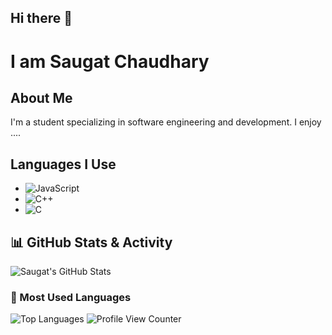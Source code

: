 ## Hi there 👋

<!--
**Saugat-Chaudhary/Saugat-Chaudhary** is a ✨ _special_ ✨ repository because its `README.md` (this file) appears on your GitHub profile.

Here are some ideas to get you started:

- 🔭 I’m currently working on ...
- 🌱 I’m currently learning ...
- 👯 I’m looking to collaborate on ...
- 🤔 I’m looking for help with ...
- 💬 Ask me about ...
- 📫 How to reach me: ...
- 😄 Pronouns: ...
- ⚡ Fun fact: ...
-->
# I am Saugat Chaudhary

## About Me
I'm a student specializing in software engineering and development. I enjoy ....

## Languages I Use
- ![JavaScript](https://img.shields.io/badge/JavaScript-yellow)
- ![C++](https://img.shields.io/badge/C++-00599C?style=for-the-badge&logo=c%2B%2B&logoColor=white)
- ![C](https://img.shields.io/badge/C-00599C?style=for-the-badge&logo=c&logoColor=white)

## 📊 GitHub Stats & Activity
![Saugat's GitHub Stats](https://github-readme-stats.vercel.app/api?username=Saugat-Chaudhary&show_icons=true&count_private=true&hide_title=true&theme=radical&hide=prs,issues&include_all_commits=true)

### 🌱 Most Used Languages
![Top Languages](https://github-readme-stats.vercel.app/api/top-langs/?username=Saugat-Chaudhary&layout=compact&theme=radical)
![Profile View Counter](https://komarev.com/ghpvc/?username=Saugat-Chaudhary)




